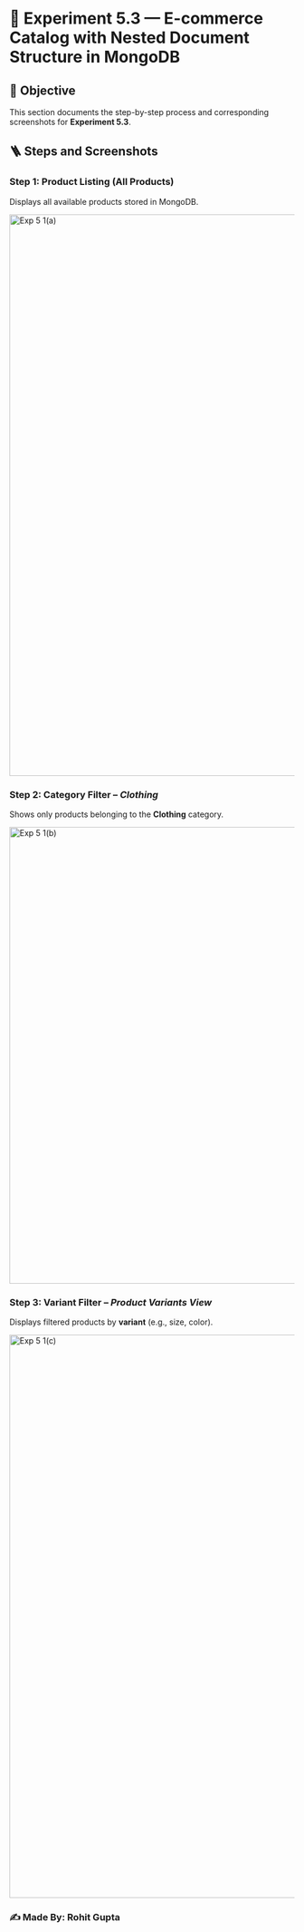 # 📘 Experiment 5.3 — E-commerce Catalog with Nested Document Structure in MongoDB

## 🧩 Objective

This section documents the step-by-step process and corresponding screenshots for **Experiment 5.3**.

## 🪜 Steps and Screenshots

### Step 1: Product Listing (All Products)
Displays all available products stored in MongoDB.


<img width="1358" height="991" alt="Exp 5 1(a)" src="https://github.com/user-attachments/assets/137ee2d9-af66-4702-bc8d-2d413468c5a1" />


### Step 2:  Category Filter – *Clothing*
Shows only products belonging to the **Clothing** category.


<img width="1373" height="806" alt="Exp 5 1(b)" src="https://github.com/user-attachments/assets/aeb250f1-3979-4c5d-9324-89292033cc36" />




### Step 3: Variant Filter – *Product Variants View*
Displays filtered products by **variant** (e.g., size, color).


<img width="1382" height="994" alt="Exp 5 1(c)" src="https://github.com/user-attachments/assets/2ca6a0fd-d326-4cfc-8064-ffcb53aebabb" />



### ✍️ Made By: **Rohit Gupta**
